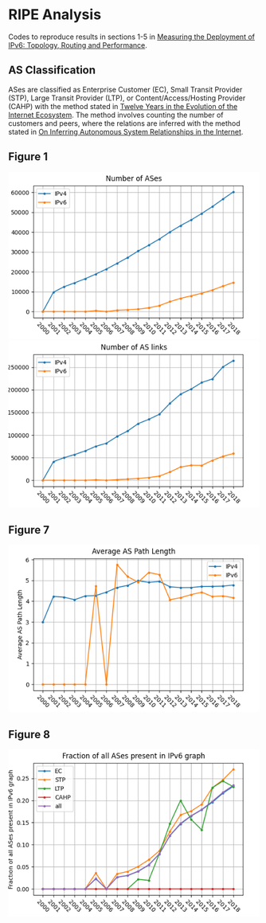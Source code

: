 # RIPE Analysis

Codes to reproduce results in sections 1-5 in [Measuring the Deployment of IPv6: Topology, Routing and Performance](https://dl.acm.org/doi/pdf/10.1145/2398776.2398832).

## AS Classification

ASes are classified as Enterprise Customer (EC), Small Transit Provider (STP), Large Transit Provider (LTP), or Content/Access/Hosting Provider (CAHP) with the method stated in [Twelve Years in the Evolution of the Internet Ecosystem](https://users.caida.org/~amogh/papers/topology-TON11.pdf). The method involves counting the number of customers and peers, where the relations are inferred with the method stated in [On Inferring Autonomous System Relationships in the Internet](https://ieeexplore.ieee.org/stamp/stamp.jsp?tp=&arnumber=974527).

## Figure 1

![Figure 1 (upper)](results/Figure%201.1.png)
![Figure 1 (lower)](results/Figure%201.2.png)

## Figure 7

![Figure 7](results/Figure%207.png)

## Figure 8

![Figure 8](results/Figure%208.png)